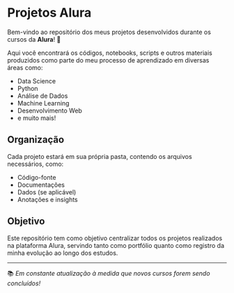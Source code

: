 # Projetos Alura

Bem-vindo ao repositório dos meus projetos desenvolvidos durante os cursos da **Alura**! 🚀

Aqui você encontrará os códigos, notebooks, scripts e outros materiais produzidos como parte do meu processo de aprendizado em diversas áreas como:

- Data Science
- Python
- Análise de Dados
- Machine Learning
- Desenvolvimento Web
- e muito mais!

## Organização

Cada projeto estará em sua própria pasta, contendo os arquivos necessários, como:
- Código-fonte
- Documentações
- Dados (se aplicável)
- Anotações e insights

## Objetivo

Este repositório tem como objetivo centralizar todos os projetos realizados na plataforma Alura, servindo tanto como portfólio quanto como registro da minha evolução ao longo dos estudos.

---

📚 *Em constante atualização à medida que novos cursos forem sendo concluídos!*

